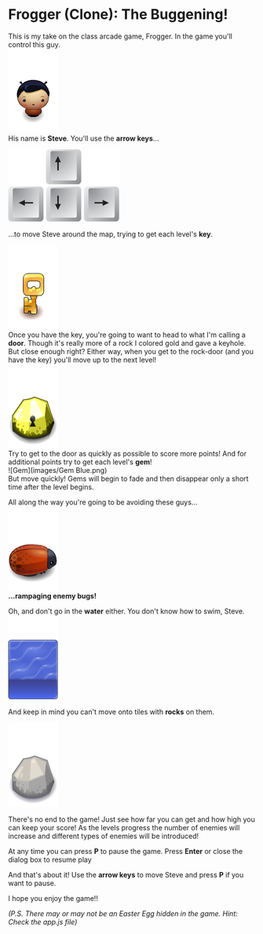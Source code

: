 # Frogger (Clone): The Buggening!

This is my take on the class arcade game, Frogger.  In the game you'll control this guy.  
![Steve](images/char-boy.png)  
His name is **Steve**.  You'll use the **arrow keys**...  

![Arrow Keys](images/arrow_keys.png)  

...to move Steve around the map, trying to get each level's **key**.  

![Key](images/Key.png)  
Once you have the key, you're going to want to head to what I'm calling a **door**.  Though it's really more of a rock I colored gold and gave a keyhole.  But close enough right?  Either way, when you get to the rock-door (and you have the key) you'll move up to the next level!  
![Door](images/Door.png)  
Try to get to the door as quickly as possible to score more points!  And for additional points try to get each level's **gem**!  
![Gem](images/Gem Blue.png)  
But move quickly!  Gems will begin to fade and then disappear only a short time after the level begins.  

All along the way you're going to be avoiding these guys...  
![Enemy Bug](images/enemy-bug.png)  
**...rampaging enemy bugs!**  

Oh, and don't go in the **water** either.  You don't know how to swim, Steve.  
![Water](images/water-block.png)  

And keep in mind you can't move onto tiles with **rocks** on them.  

![Rock](images/Rock.png)  

There's no end to the game!  Just see how far you can get and how high you can keep your score!  As the levels progress the number of enemies will increase and different types of enemies will be introduced!

At any time you can press **P** to pause the game.  Press **Enter** or close the dialog box to resume play 

And that's about it!  Use the **arrow keys** to move Steve and press **P** if you want to pause.

I hope you enjoy the game!!

*(P.S. There may or may not be an Easter Egg hidden in the game.  Hint: Check the app.js file)*

